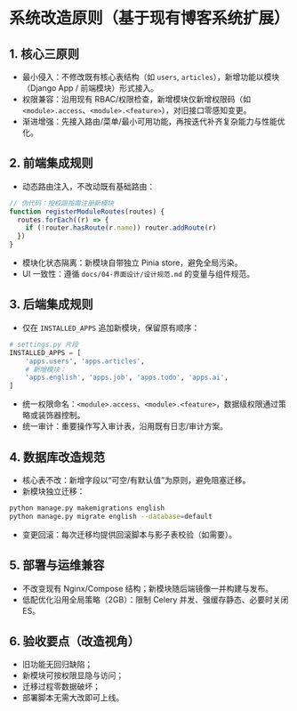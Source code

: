 # 系统改造原则（基于现有博客系统扩展）

## 1. 核心三原则
- 最小侵入：不修改既有核心表结构（如 `users`, `articles`），新增功能以模块（Django App / 前端模块）形式接入。
- 权限兼容：沿用现有 RBAC/权限检查，新增模块仅新增权限码（如 `<module>.access`、`<module>.<feature>`），对旧接口零感知变更。
- 渐进增强：先接入路由/菜单/最小可用功能，再按迭代补齐复杂能力与性能优化。

## 2. 前端集成规则
- 动态路由注入，不改动既有基础路由：
```javascript
// 伪代码：按权限按需注册新模块
function registerModuleRoutes(routes) {
  routes.forEach((r) => {
    if (!router.hasRoute(r.name)) router.addRoute(r)
  })
}
```
- 模块化状态隔离：新模块自带独立 Pinia store，避免全局污染。
- UI 一致性：遵循 `docs/04-界面设计/设计规范.md` 的变量与组件规范。

## 3. 后端集成规则
- 仅在 `INSTALLED_APPS` 追加新模块，保留原有顺序：
```python
# settings.py 片段
INSTALLED_APPS = [
    'apps.users', 'apps.articles',
    # 新增模块：
    'apps.english', 'apps.job', 'apps.todo', 'apps.ai',
]
```
- 统一权限命名：`<module>.access`、`<module>.<feature>`，数据级权限通过策略或装饰器控制。
- 统一审计：重要操作写入审计表，沿用既有日志/审计方案。

## 4. 数据库改造规范
- 核心表不改：新增字段以“可空/有默认值”为原则，避免阻塞迁移。
- 新模块独立迁移：
```bash
python manage.py makemigrations english
python manage.py migrate english --database=default
```
- 变更回滚：每次迁移均提供回滚脚本与影子表校验（如需要）。

## 5. 部署与运维兼容
- 不改变现有 Nginx/Compose 结构；新模块随后端镜像一并构建与发布。
- 低配优化沿用全局策略（2GB）：限制 Celery 并发、强缓存静态、必要时关闭 ES。

## 6. 验收要点（改造视角）
- 旧功能无回归缺陷；
- 新模块可按权限显隐与访问；
- 迁移过程零数据破坏；
- 部署脚本无需大改即可上线。



